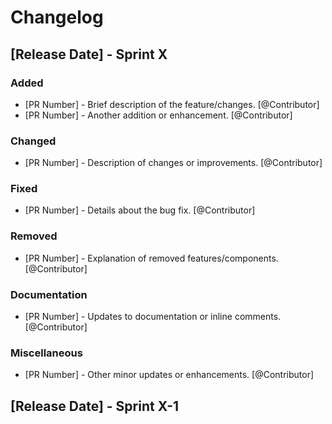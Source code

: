 # Changelog

## [Release Date] - Sprint X

### Added
- [PR Number] - Brief description of the feature/changes. [@Contributor]
- [PR Number] - Another addition or enhancement. [@Contributor]

### Changed
- [PR Number] - Description of changes or improvements. [@Contributor]

### Fixed
- [PR Number] - Details about the bug fix. [@Contributor]

### Removed
- [PR Number] - Explanation of removed features/components. [@Contributor]

### Documentation
- [PR Number] - Updates to documentation or inline comments. [@Contributor]

### Miscellaneous
- [PR Number] - Other minor updates or enhancements. [@Contributor]

## [Release Date] - Sprint X-1